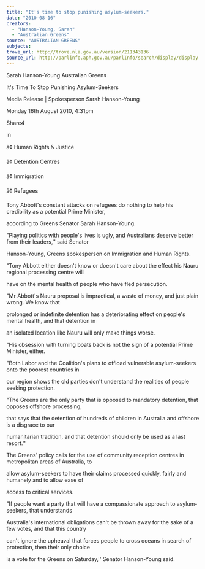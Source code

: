 ```yaml
---
title: "It's time to stop punishing asylum-seekers."
date: "2010-08-16"
creators:
  - "Hanson-Young, Sarah"
  - "Australian Greens"
source: "AUSTRALIAN GREENS"
subjects:
trove_url: http://trove.nla.gov.au/version/211343136
source_url: http://parlinfo.aph.gov.au/parlInfo/search/display/display.w3p;query=Id%3A%22media/pressrel/CVNX6%22
---
```


 

 

 Sarah Hanson-Young   Australian Greens   

 It's Time To Stop Punishing Asylum-Seekers 

 

 Media Release | Spokesperson Sarah Hanson-Young  

 Monday 16th August 2010, 4:31pm 

 Share4  

 in  

 â¢ Human Rights & Justice 

 â¢ Detention Centres 

 â¢ Immigration 

 â¢ Refugees 

 Tony Abbott's constant attacks on refugees do nothing to help his credibility as a potential Prime Minister, 

 according to Greens Senator Sarah Hanson-Young. 

 "Playing politics with people's lives is ugly, and Australians deserve better from their leaders,'' said Senator 

 Hanson-Young, Greens spokesperson on Immigration and Human Rights. 

 "Tony Abbott either doesn't know or doesn't care about the effect his Nauru regional processing centre will 

 have on the mental health of people who have fled persecution. 

 "Mr Abbott's Nauru proposal is impractical, a waste of money, and just plain wrong. We know that 

 prolonged or indefinite detention has a deteriorating effect on people's mental health, and that detention in 

 an isolated location like Nauru will only make things worse. 

 "His obsession with turning boats back is not the sign of a potential Prime Minister, either. 

 "Both Labor and the Coalition's plans to offload vulnerable asylum-seekers onto the poorest countries in 

 our region shows the old parties don't understand the realities of people seeking protection. 

 "The Greens are the only party that is opposed to mandatory detention, that opposes offshore processing, 

 that says that the detention of hundreds of children in Australia and offshore is a disgrace to our 

 humanitarian tradition, and that detention should only be used as a last resort.'' 

 The Greens' policy calls for the use of community reception centres in metropolitan areas of Australia, to 

 allow asylum-seekers to have their claims processed quickly, fairly and humanely and to allow ease of 

 access to critical services. 

 "If people want a party that will have a compassionate approach to asylum-seekers, that understands 

 Australia's international obligations can't be thrown away for the sake of a few votes, and that this country 

 can't ignore the upheaval that forces people to cross oceans in search of protection, then their only choice 

 is a vote for the Greens on Saturday,'' Senator Hanson-Young said. 

 

 

  


